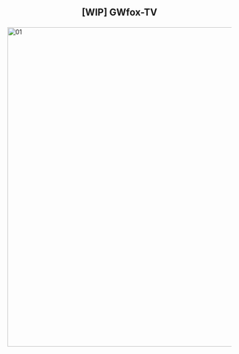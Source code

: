 ## <p align="center"> <b> [WIP] GWfox-TV </b> </p>
<img width="1313" height="716" alt="01" src="https://github.com/user-attachments/assets/f3bcce6a-b68a-415d-9b10-63df3946a3c7" />
